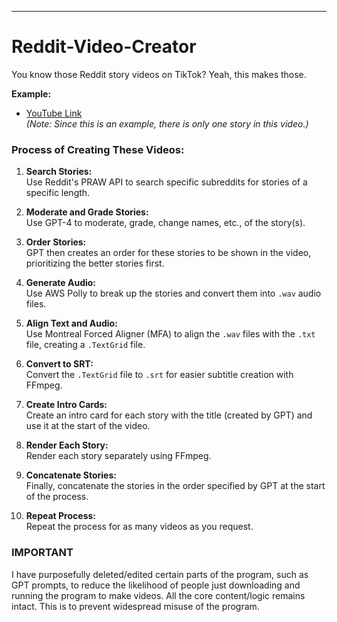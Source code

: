 ---

# Reddit-Video-Creator

You know those Reddit story videos on TikTok? Yeah, this makes those.

**Example:**
- [YouTube Link](https://youtu.be/PZFq4n_LbN0)  
  *(Note: Since this is an example, there is only one story in this video.)*

### Process of Creating These Videos:

1. **Search Stories:**  
   Use Reddit's PRAW API to search specific subreddits for stories of a specific length.
   
2. **Moderate and Grade Stories:**  
   Use GPT-4 to moderate, grade, change names, etc., of the story(s).
   
3. **Order Stories:**  
   GPT then creates an order for these stories to be shown in the video, prioritizing the better stories first.
   
4. **Generate Audio:**  
   Use AWS Polly to break up the stories and convert them into `.wav` audio files.
   
5. **Align Text and Audio:**  
   Use Montreal Forced Aligner (MFA) to align the `.wav` files with the `.txt` file, creating a `.TextGrid` file.
   
6. **Convert to SRT:**  
   Convert the `.TextGrid` file to `.srt` for easier subtitle creation with FFmpeg.
   
7. **Create Intro Cards:**  
   Create an intro card for each story with the title (created by GPT) and use it at the start of the video.
   
8. **Render Each Story:**  
   Render each story separately using FFmpeg.
   
9. **Concatenate Stories:**  
   Finally, concatenate the stories in the order specified by GPT at the start of the process.
   
10. **Repeat Process:**  
    Repeat the process for as many videos as you request.

### **IMPORTANT**

I have purposefully deleted/edited certain parts of the program, such as GPT prompts, to reduce the likelihood of people just downloading and running the program to make videos. All the core content/logic remains intact. This is to prevent widespread misuse of the program.
